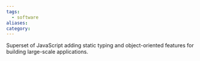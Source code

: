 ```yaml
---
tags:
  - software
aliases: 
category:
---
```

Superset of JavaScript adding static typing and object-oriented features for building large-scale applications.